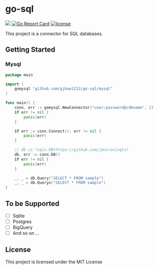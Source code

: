 # go-sql
<p align="left">
<a href="https://hits.seeyoufarm.com"/><img src="https://hits.seeyoufarm.com/api/count/incr/badge.svg?url=https%3A%2F%2Fgithub.com%2Fgjbae1212%2Fgo-sql"/></a>
<a href="https://goreportcard.com/badge/github.com/gjbae1212/go-sql"><img src="https://goreportcard.com/badge/github.com/gjbae1212/go-sql" alt="Go Report Card"/></a>
<a href="/LICENSE"><img src="https://img.shields.io/badge/license-MIT-GREEN.svg" alt="license" /></a> 
</p>
This project is a connector for SQL databases.

## Getting Started
### Mysql
```go
package main

import (
	gomysql "github.com/gjbae1212/go-sql/mysql"
)

func main() {
	conn, err := gomysql.NewConnector("user:password@/dbname", 2)
	if err != nil {
		panic(err)
	}

	if err := conn.Connect(); err != nil {
		panic(err)
	}

	// db is *sqlx.DB(https://github.com/jmoiron/sqlx)
	db, err := conn.DB()
	if err != nil {
		panic(err)
	}

	_, _ = db.Query("SELECT * FROM sample")
	_, _ = db.Queryx("SELECT * FROM sample")
}
```

## To be Supported
- [ ] Sqlite
- [ ] Postgres
- [ ] BigQuery
- [ ] And so on ... 

## License
This project is licensed under the MIT License
